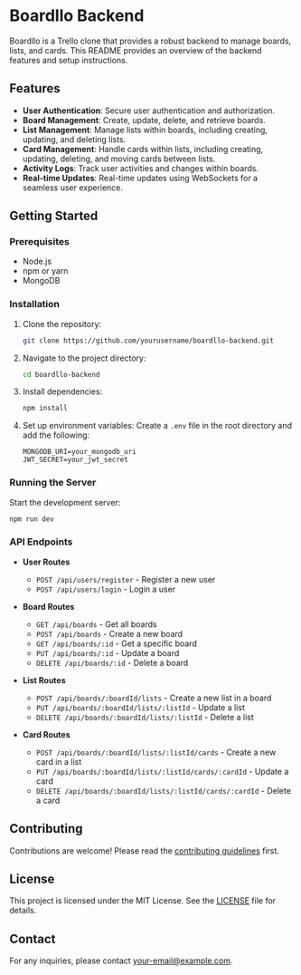 # Boardllo Backend

Boardllo is a Trello clone that provides a robust backend to manage boards, lists, and cards. This README provides an overview of the backend features and setup instructions.

## Features

- **User Authentication**: Secure user authentication and authorization.
- **Board Management**: Create, update, delete, and retrieve boards.
- **List Management**: Manage lists within boards, including creating, updating, and deleting lists.
- **Card Management**: Handle cards within lists, including creating, updating, deleting, and moving cards between lists.
- **Activity Logs**: Track user activities and changes within boards.
- **Real-time Updates**: Real-time updates using WebSockets for a seamless user experience.

## Getting Started

### Prerequisites

- Node.js
- npm or yarn
- MongoDB

### Installation

1. Clone the repository:
    ```sh
    git clone https://github.com/yourusername/boardllo-backend.git
    ```
2. Navigate to the project directory:
    ```sh
    cd boardllo-backend
    ```
3. Install dependencies:
    ```sh
    npm install
    ```
4. Set up environment variables:
    Create a `.env` file in the root directory and add the following:
    ```env
    MONGODB_URI=your_mongodb_uri
    JWT_SECRET=your_jwt_secret
    ```

### Running the Server

Start the development server:
```sh
npm run dev
```

### API Endpoints

- **User Routes**
  - `POST /api/users/register` - Register a new user
  - `POST /api/users/login` - Login a user

- **Board Routes**
  - `GET /api/boards` - Get all boards
  - `POST /api/boards` - Create a new board
  - `GET /api/boards/:id` - Get a specific board
  - `PUT /api/boards/:id` - Update a board
  - `DELETE /api/boards/:id` - Delete a board

- **List Routes**
  - `POST /api/boards/:boardId/lists` - Create a new list in a board
  - `PUT /api/boards/:boardId/lists/:listId` - Update a list
  - `DELETE /api/boards/:boardId/lists/:listId` - Delete a list

- **Card Routes**
  - `POST /api/boards/:boardId/lists/:listId/cards` - Create a new card in a list
  - `PUT /api/boards/:boardId/lists/:listId/cards/:cardId` - Update a card
  - `DELETE /api/boards/:boardId/lists/:listId/cards/:cardId` - Delete a card

## Contributing

Contributions are welcome! Please read the [contributing guidelines](CONTRIBUTING.md) first.

## License

This project is licensed under the MIT License. See the [LICENSE](LICENSE) file for details.

## Contact

For any inquiries, please contact [your-email@example.com](mailto:your-email@example.com).
